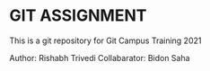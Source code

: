 # GIT ASSIGNMENT

This is a git repository for Git Campus Training 2021

Author: Rishabh Trivedi
Collabarator: Bidon Saha
